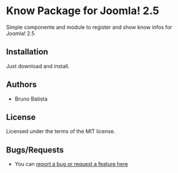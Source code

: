 Know Package for Joomla! 2.5
============================

Simple componente and module to register and show know infos for Joomla! 2.5

## Installation

Just download and install.

## Authors

* Bruno Batista

## License

Licensed under the terms of the MIT license.

## Bugs/Requests

* You can [report a bug or request a feature here](http://github.com/joomlapro/pkg_know/issues)